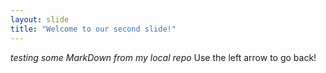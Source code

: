 ```yaml
---
layout: slide
title: "Welcome to our second slide!"
---
```

*testing some MarkDown from my local repo*
Use the left arrow to go back!
